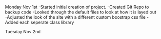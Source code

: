 ﻿Monday Nov 1st
	-Started initial creation of project.
	-Created Git Repo to backup code
	-Looked through the default files to look at how it is layed out
	-Adjusted the look of the site with a different custom boostrap css file
	-Added each seperate class library

Tuesday Nov 2nd
